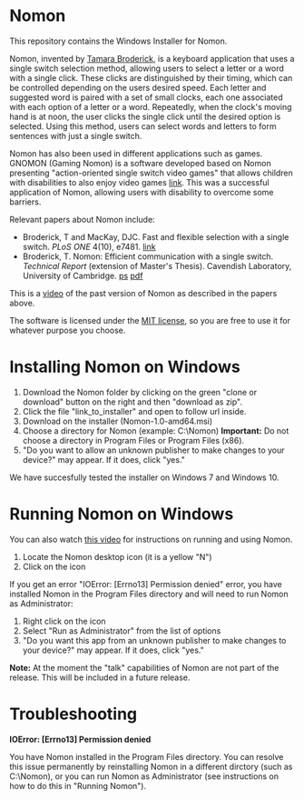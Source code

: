 Nomon
================
This repository contains the Windows Installer for Nomon.

Nomon, invented by [Tamara Broderick](http://people.csail.mit.edu/tbroderick/index.html), is a keyboard application that uses a single switch selection method, allowing users to select a letter or a word with a single click. These clicks are distinguished by their timing, which can be controlled depending on the users desired speed. Each letter and suggested word is paired with a set of small clocks, each one associated with each option of a letter or a word. Repeatedly, when the clock's moving hand is at noon, the user clicks the single click until the desired option is selected. Using this method, users can select words and letters to form sentences with just a single switch.

Nomon has also been used in different applications such as games. GNOMON (Gaming Nomon) is a software developed based on Nomon presenting "action-oriented single switch video games" that allows children with disabilities to also enjoy video games [link](https://dl.acm.org/citation.cfm?id=3085957). This was a successful application of Nomon, allowing users with disability to overcome some barriers.

Relevant papers about Nomon include:
- Broderick, T and MacKay, DJC. Fast and flexible selection with a single switch. *PLoS ONE* 4(10), e7481. [link](http://journals.plos.org/plosone/article?id=10.1371/journal.pone.0007481)
- Broderick, T. Nomon: Efficient communication with a single switch. *Technical Report* (extension of Master's Thesis). Cavendish Laboratory, University of Cambridge. [ps](http://www.inference.org.uk/nomon/files/nomon_tech_report.ps) [pdf](http://www.inference.org.uk/nomon/files/nomon_tech_report.pdf)

This is a [video](https://www.youtube.com/watch?v=qktEuZW92qY&fmt=22)
 of the past version of Nomon as described in the papers above.

The software is licensed under the [MIT license](https://opensource.org/licenses/MIT), so you are free to use it for whatever purpose you choose.

Installing Nomon on Windows
================
1. Download the Nomon folder by clicking on the green "clone or download" button on the right and then "download as zip".
2. Click the file "link_to_installer" and open to follow url inside. 
3. Download on the installer (Nomon-1.0-amd64.msi)
4. Choose a directory for Nomon (example: C:\Nomon) **Important:** Do not choose a directory in Program Files or Program Files (x86).
5. "Do you want to allow an unknown publisher to make changes to your device?" may appear. If it does, click "yes."

We have succesfully tested the installer on Windows 7 and Windows 10.

Running Nomon on Windows
============
You can also watch [this video](https://youtu.be/fv-WvW0JktE) for instructions on running and using Nomon.
1. Locate the Nomon desktop icon (it is a yellow "N")
2. Click on the icon

If you get an error "IOError: [Errno13] Permission denied" error, you have installed Nomon in the Program Files directory and will need to run Nomon as Administrator:
1. Right click on the icon
2. Select "Run as Administrator" from the list of options
3. "Do you want this app from an unknown publisher to make changes to your device?" may appear. If it does, click "yes."

**Note:** At the moment the "talk" capabilities of Nomon are not part of the release. This will be included in a future release.

Troubleshooting
====================
**IOError: [Errno13] Permission denied**

You have Nomon installed in the Program Files directory. You can resolve this issue permanently by reinstalling Nomon in a different dirctory (such as C:\Nomon), or you can run Nomon as Administrator (see instructions on how to do this in "Running Nomon").
